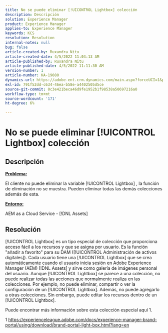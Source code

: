 ```yaml
---
title: No se puede eliminar [!UICONTROL Lightbox] colección
description: Descripción
solution: Experience Manager
product: Experience Manager
applies-to: Experience Manager
keywords: KCS
resolution: Resolution
internal-notes: null
bug: false
article-created-by: Ruxandra Nitu
article-created-date: 4/5/2022 11:04:13 AM
article-published-by: Ruxandra Nitu
article-published-date: 4/5/2022 11:11:30 AM
version-number: 1
article-number: KA-19080
dynamics-url: https://adobe-ent.crm.dynamics.com/main.aspx?forceUCI=1&pagetype=entityrecord&etn=knowledgearticle&id=970c3b1e-d0b4-ec11-983f-000d3a5d0d94
exl-id: 791f52dd-c634-46ea-b58e-a4402505d5ce
source-git-commit: 0c3e421beca46d9fe1952b1f98538a50697216a0
workflow-type: tm+mt
source-wordcount: '171'
ht-degree: 6%

---
```


# No se puede eliminar [!UICONTROL Lightbox] colección

## Descripción


<u><b>Problema:</b></u>

El cliente no puede eliminar la variable [!UICONTROL Lightbox] , la función de eliminación no se muestra. Pueden eliminar todas las demás colecciones además de esta.

<u><b>Entorno:</b></u>

AEM as a Cloud Service - [!DNL Assets]


## Resolución


[!UICONTROL Lightbox] es un tipo especial de colección que proporciona acceso fácil a los recursos y que se asigna por usuario. Es la función &quot;añadir a favorito&quot; para su DAM ([!UICONTROL Administración de activos digitales]). Cada usuario tiene una [!UICONTROL Lightbox] que se crea automáticamente cuando el usuario inicia sesión en Adobe Experience Manager (AEM) [!DNL Assets] y sirve como galería de imágenes personal del usuario.
Aunque [!UICONTROL Lightbox] se parece a una colección, no puede realizar todas las acciones que normalmente realiza en las colecciones. Por ejemplo, no puede eliminar, compartir o ver la configuración de un [!UICONTROL Lightbox]. Además, no puede agregarlo a otras colecciones. Sin embargo, puede editar los recursos dentro de un [!UICONTROL Lightbox].

Puede encontrar más información sobre esta colección especial aquí 1.



1 https://experienceleague.adobe.com/docs/experience-manager-brand-portal/using/download/brand-portal-light-box.html?lang=en
